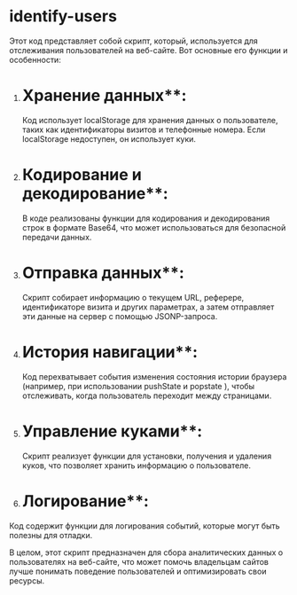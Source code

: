 # identify-users


Этот код представляет собой скрипт, который,  используется для отслеживания пользователей на веб-сайте. Вот основные его функции и особенности: 
 
1. # Хранение данных**:
   Код использует  localStorage  для хранения данных о пользователе, таких как идентификаторы визитов и телефонные номера. Если  localStorage  недоступен, он использует куки. 
 
3. # Кодирование и декодирование**:
   В коде реализованы функции для кодирования и декодирования строк в формате Base64, что может использоваться для безопасной передачи данных. 
 
5. # Отправка данных**:
   Скрипт собирает информацию о текущем URL, реферере, идентификаторе визита и других параметрах, а затем отправляет эти данные на сервер с помощью JSONP-запроса. 
 
7. # История навигации**:
   Код перехватывает события изменения состояния истории браузера (например, при использовании  pushState  и  popstate ), чтобы отслеживать, когда пользователь переходит между страницами. 
 
9. # Управление куками**:
   Скрипт реализует функции для установки, получения и удаления куков, что позволяет хранить информацию о пользователе. 
 
11. # Логирование**:
  Код содержит функции для логирования событий, которые могут быть полезны для отладки. 
 
В целом, этот скрипт предназначен для сбора аналитических данных о пользователях на веб-сайте, что может помочь владельцам сайтов лучше понимать поведение пользователей и оптимизировать свои ресурсы.
